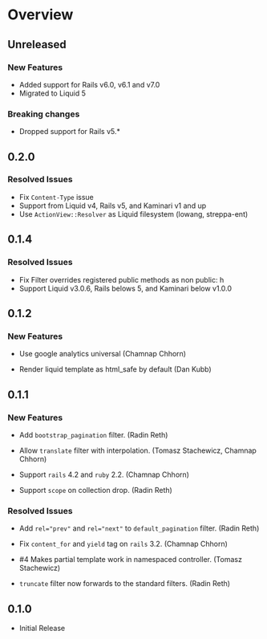 # Overview

## Unreleased

### New Features
* Added support for Rails v6.0, v6.1 and v7.0
* Migrated to Liquid 5

### Breaking changes
* Dropped support for Rails v5.*

## 0.2.0

### Resolved Issues

* Fix `Content-Type` issue
* Support from Liquid v4, Rails v5, and Kaminari v1 and up
* Use `ActionView::Resolver` as Liquid filesystem (lowang, streppa-ent)

## 0.1.4

### Resolved Issues

* Fix Filter overrides registered public methods as non public: h
* Support Liquid v3.0.6, Rails belows 5, and Kaminari below v1.0.0

## 0.1.2

### New Features

* Use google analytics universal (Chamnap Chhorn)

* Render liquid template as html_safe by default (Dan Kubb)

## 0.1.1

### New Features

* Add `bootstrap_pagination` filter. (Radin Reth)

* Allow `translate` filter with interpolation. (Tomasz Stachewicz, Chamnap Chhorn)

* Support `rails` 4.2 and `ruby` 2.2. (Chamnap Chhorn)

* Support `scope` on collection drop. (Radin Reth)


### Resolved Issues

* Add `rel="prev"` and `rel="next"` to `default_pagination` filter. (Radin Reth)

* Fix `content_for` and `yield` tag on `rails` 3.2. (Chamnap Chhorn)

* \#4 Makes partial template work in namespaced controller. (Tomasz Stachewicz)

* `truncate` filter now forwards to the standard filters. (Radin Reth)

## 0.1.0

* Initial Release
